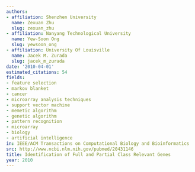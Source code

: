 ```yaml
---
authors:
- affiliation: Shenzhen University
  name: Zexuan Zhu
  slug: zexuan_zhu
- affiliation: Nanyang Technological University
  name: Yew-Soon Ong
  slug: yewsoon_ong
- affiliation: University Of Louisville
  name: Jacek M. Zurada
  slug: jacek_m_zurada
date: '2010-04-01'
estimated_citations: 54
fields:
- feature selection
- markov blanket
- cancer
- microarray analysis techniques
- support vector machine
- memetic algorithm
- genetic algorithm
- pattern recognition
- microarray
- biology
- artificial intelligence
in: IEEE/ACM Transactions on Computational Biology and Bioinformatics
src: http://www.ncbi.nlm.nih.gov/pubmed/20431146
title: Identification of Full and Partial Class Relevant Genes
year: 2010
---
```

